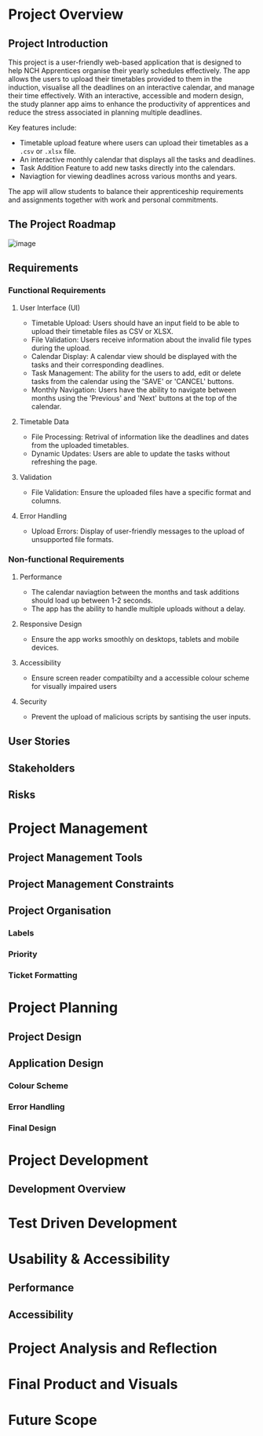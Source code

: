 # Project Overview

## Project Introduction
This project is a user-friendly web-based application that is designed to help NCH Apprentices organise their yearly schedules effectively. The app allows the users to upload their timetables provided to them in the induction, visualise all the deadlines on an interactive calendar, and manage their time effectively. With an interactive, accessible and modern design, the study planner app aims to enhance the productivity of apprentices and reduce the stress associated in planning multiple deadlines. 

Key features include:
- Timetable upload feature where users can upload their timetables as a `.csv` or `.xlsx` file.
- An interactive monthly calendar that displays all the tasks and deadlines.
- Task Addition Feature to add new tasks directly into the calendars.
- Naviagtion for viewing deadlines across various months and years.

The app will allow students to balance their apprenticeship requirements and assignments together with work and personal commitments.

## The Project Roadmap
![image](https://github.com/user-attachments/assets/7fce0552-001b-406b-a5ae-07b62b792e23)

## Requirements
### Functional Requirements 
1. User Interface (UI)
   - Timetable Upload:
     Users should have an input field to be able to upload their timetable files as CSV or XLSX.
   - File Validation:
     Users receive information about the invalid file types during the upload.
   - Calendar Display:
     A calendar view should be displayed with the tasks and their corresponding deadlines.
   - Task Management:
     The ability for the users to add, edit or delete tasks from the calendar using the 'SAVE' or 'CANCEL' buttons.
   - Monthly Navigation:
     Users have the ability to navigate between months using the 'Previous' and 'Next' buttons at the top of the calendar.

2. Timetable Data
   - File Processing:
     Retrival of information like the deadlines and dates from the uploaded timetables.
   - Dynamic Updates:
     Users are able to update the tasks without refreshing the page.

3. Validation
   - File Validation:
     Ensure the uploaded files have a specific format and columns.

4. Error Handling
   - Upload Errors:
     Display of user-friendly messages to the upload of unsupported file formats.

### Non-functional Requirements
1. Performance
   - The calendar naviagtion between the months and task additions should load up between 1-2 seconds.
   - The app has the ability to handle multiple uploads without a delay.
  
2. Responsive Design
   - Ensure the app works smoothly on desktops, tablets and mobile devices.
  
3. Accessibility
   - Ensure screen reader compatibilty and a accessible colour scheme for visually impaired users
  
4. Security
   - Prevent the upload of malicious scripts by santising the user inputs.

## User Stories

## Stakeholders

## Risks

# Project Management

## Project Management Tools

## Project Management Constraints

## Project Organisation

### Labels

### Priority

### Ticket Formatting

# Project Planning

## Project Design

## Application Design

### Colour Scheme
### Error Handling
### Final Design

# Project Development

## Development Overview

# Test Driven Development

# Usability & Accessibility

## Performance
## Accessibility


# Project Analysis and Reflection

# Final Product and Visuals

# Future Scope
